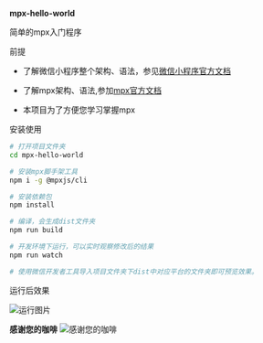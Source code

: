 **mpx-hello-world**

简单的mpx入门程序

前提
* 了解微信小程序整个架构、语法，参见[微信小程序官方文档](https://developers.weixin.qq.com/miniprogram/dev/framework/)

* 了解mpx架构、语法,参加[mpx官方文档](https://didi.github.io/mpx/)

* 本项目为了方便您学习掌握mpx

安装使用
```bash
# 打开项目文件夹
cd mpx-hello-world

# 安装mpx脚手架工具
npm i -g @mpxjs/cli

# 安装依赖包
npm install

# 编译，会生成dist文件夹
npm run build

# 开发环境下运行，可以实时观察修改后的结果
npm run watch

# 使用微信开发者工具导入项目文件夹下dist中对应平台的文件夹即可预览效果。
```

运行后效果

![运行图片](http://i2.tiimg.com/720116/ae55bf58af219b1c.png)


**感谢您的咖啡**
![感谢您的咖啡](http://i2.tiimg.com/720116/e84492124de24092.jpg)









